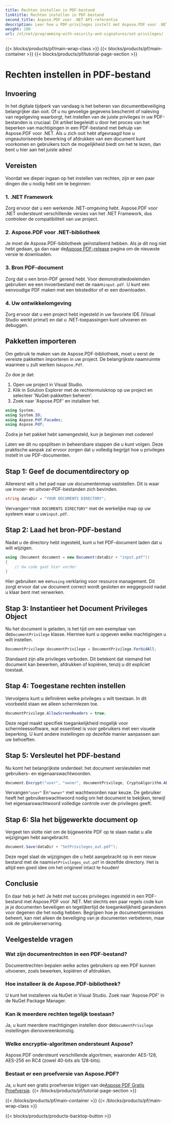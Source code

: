 ```yaml
---
title: Rechten instellen in PDF-bestand
linktitle: Rechten instellen in PDF-bestand
second_title: Aspose.PDF voor .NET API-referentie
description: Leer hoe u PDF-privileges instelt met Aspose.PDF voor .NET met deze stapsgewijze handleiding. Beveilig uw documenten effectief.
weight: 100
url: /nl/net/programming-with-security-and-signatures/set-privileges/
---
```


{{< blocks/products/pf/main-wrap-class >}}
{{< blocks/products/pf/main-container >}}
{{< blocks/products/pf/tutorial-page-section >}}

# Rechten instellen in PDF-bestand

## Invoering

In het digitale tijdperk van vandaag is het beheren van documentbeveiliging belangrijker dan ooit. Of u nu gevoelige gegevens beschermt of naleving van regelgeving waarborgt, het instellen van de juiste privileges in uw PDF-bestanden is cruciaal. Dit artikel begeleidt u door het proces van het beperken van machtigingen in een PDF-bestand met behulp van Aspose.PDF voor .NET. Als u zich ooit hebt afgevraagd hoe u ongeautoriseerde bewerking of afdrukken van een document kunt voorkomen en gebruikers toch de mogelijkheid biedt om het te lezen, dan bent u hier aan het juiste adres!

## Vereisten

Voordat we dieper ingaan op het instellen van rechten, zijn er een paar dingen die u nodig hebt om te beginnen:

### 1. .NET Framework

Zorg ervoor dat u een werkende .NET-omgeving hebt. Aspose.PDF voor .NET ondersteunt verschillende versies van het .NET Framework, dus controleer de compatibiliteit van uw project.

### 2. Aspose.PDF voor .NET-bibliotheek

 Je moet de Aspose.PDF-bibliotheek geïnstalleerd hebben. Als je dit nog niet hebt gedaan, ga dan naar de[Aspose PDF-release](https://releases.aspose.com/pdf/net/) pagina om de nieuwste versie te downloaden.

### 3. Bron PDF-document

 Zorg dat u een bron-PDF gereed hebt. Voor demonstratiedoeleinden gebruiken we een invoerbestand met de naam`input.pdf`. U kunt een eenvoudige PDF maken met een teksteditor of er een downloaden.

### 4. Uw ontwikkelomgeving

Zorg ervoor dat u een project hebt ingesteld in uw favoriete IDE (Visual Studio werkt prima!) en dat u .NET-toepassingen kunt uitvoeren en debuggen.

## Pakketten importeren

 Om gebruik te maken van de Aspose.PDF-bibliotheek, moet u eerst de vereiste pakketten importeren in uw project. De belangrijkste naamruimte waarmee u zult werken is`Aspose.Pdf`.

Zo doe je dat:

1. Open uw project in Visual Studio.
2. Klik in Solution Explorer met de rechtermuisknop op uw project en selecteer 'NuGet-pakketten beheren'.
3. Zoek naar 'Aspose.PDF' en installeer het.

```csharp
using System;
using System.IO;
using Aspose.Pdf.Facades;
using Aspose.Pdf;
```

Zodra je het pakket hebt samengesteld, kun je beginnen met coderen!

Laten we dit nu opsplitsen in beheersbare stappen die u kunt volgen. Deze praktische aanpak zal ervoor zorgen dat u volledig begrijpt hoe u privileges instelt in uw PDF-documenten.

## Stap 1: Geef de documentdirectory op

Allereerst wilt u het pad naar uw documentenmap vaststellen. Dit is waar uw invoer- en uitvoer-PDF-bestanden zich bevinden.

```csharp
string dataDir = "YOUR DOCUMENTS DIRECTORY";
```
 Vervangen`"YOUR DOCUMENTS DIRECTORY"` met de werkelijke map op uw systeem waar u uw`input.pdf`.

## Stap 2: Laad het bron-PDF-bestand

Nadat u de directory hebt ingesteld, kunt u het PDF-document laden dat u wilt wijzigen.

```csharp
using (Document document = new Document(dataDir + "input.pdf"))
{
    // Uw code gaat hier verder
}
```
 Hier gebruiken we een`using` verklaring voor resource management. Dit zorgt ervoor dat uw document correct wordt gesloten en weggegooid nadat u klaar bent met verwerken.

## Stap 3: Instantieer het Document Privileges Object

Nu het document is geladen, is het tijd om een exemplaar van de`DocumentPrivilege` klasse. Hiermee kunt u opgeven welke machtigingen u wilt instellen.

```csharp
DocumentPrivilege documentPrivilege = DocumentPrivilege.ForbidAll;
```
Standaard zijn alle privileges verboden. Dit betekent dat niemand het document kan bewerken, afdrukken of kopiëren, tenzij u dit expliciet toestaat.

## Stap 4: Toegestane rechten instellen

Vervolgens kunt u definiëren welke privileges u wilt toestaan. In dit voorbeeld staan we alleen schermlezen toe.

```csharp
documentPrivilege.AllowScreenReaders = true;
```
Deze regel maakt specifiek toegankelijkheid mogelijk voor schermleessoftware, wat essentieel is voor gebruikers met een visuele beperking. U kunt andere instellingen op dezelfde manier aanpassen aan uw behoeften.

## Stap 5: Versleutel het PDF-bestand

Nu komt het belangrijkste onderdeel: het document versleutelen met gebruikers- en eigenaarswachtwoorden.

```csharp
document.Encrypt("user", "owner", documentPrivilege, CryptoAlgorithm.AESx128, false);
```
 Vervangen`"user"` En`"owner"` met wachtwoorden naar keuze. De gebruiker heeft het gebruikerswachtwoord nodig om het document te bekijken, terwijl het eigenaarswachtwoord volledige controle over de privileges geeft. 

## Stap 6: Sla het bijgewerkte document op

Vergeet ten slotte niet om de bijgewerkte PDF op te slaan nadat u alle wijzigingen hebt aangebracht.

```csharp
document.Save(dataDir + "SetPrivileges_out.pdf");
```
 Deze regel slaat de wijzigingen die u hebt aangebracht op in een nieuw bestand met de naam`SetPrivileges_out.pdf` in dezelfde directory. Het is altijd een goed idee om het origineel intact te houden!

## Conclusie

En daar heb je het! Je hebt met succes privileges ingesteld in een PDF-bestand met Aspose.PDF voor .NET. Met slechts een paar regels code kun je je documenten beveiligen en tegelijkertijd de toegankelijkheid garanderen voor degenen die het nodig hebben. Begrijpen hoe je documentpermissies beheert, kan niet alleen de beveiliging van je documenten verbeteren, maar ook de gebruikerservaring. 

## Veelgestelde vragen

### Wat zijn documentrechten in een PDF-bestand?  
Documentrechten bepalen welke acties gebruikers op een PDF kunnen uitvoeren, zoals bewerken, kopiëren of afdrukken.

### Hoe installeer ik de Aspose.PDF-bibliotheek?  
U kunt het installeren via NuGet in Visual Studio. Zoek naar 'Aspose.PDF' in de NuGet Package Manager.

### Kan ik meerdere rechten tegelijk toestaan?  
Ja, u kunt meerdere machtigingen instellen door de`DocumentPrivilege` instellingen dienovereenkomstig.

### Welke encryptie-algoritmen ondersteunt Aspose?  
Aspose.PDF ondersteunt verschillende algoritmen, waaronder AES-128, AES-256 en RC4 (zowel 40-bits als 128-bits).

### Bestaat er een proefversie van Aspose.PDF?  
 Ja, u kunt een gratis proefversie krijgen van de[Aspose PDF Gratis Proefversie](https://releases.aspose.com/).
{{< /blocks/products/pf/tutorial-page-section >}}

{{< /blocks/products/pf/main-container >}}
{{< /blocks/products/pf/main-wrap-class >}}

{{< blocks/products/products-backtop-button >}}
